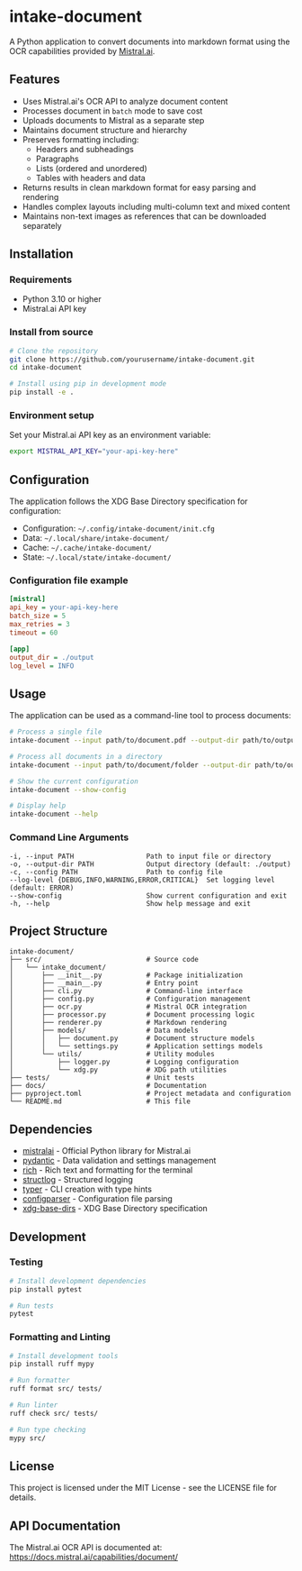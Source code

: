 # intake-document

A Python application to convert documents into markdown format using the OCR capabilities provided by [Mistral.ai](https://mistral.ai/).

## Features

- Uses Mistral.ai's OCR API to analyze document content
- Processes document in `batch` mode to save cost
- Uploads documents to Mistral as a separate step
- Maintains document structure and hierarchy
- Preserves formatting including:
  - Headers and subheadings
  - Paragraphs
  - Lists (ordered and unordered)
  - Tables with headers and data
- Returns results in clean markdown format for easy parsing and rendering
- Handles complex layouts including multi-column text and mixed content
- Maintains non-text images as references that can be downloaded separately

## Installation

### Requirements

- Python 3.10 or higher
- Mistral.ai API key

### Install from source

```bash
# Clone the repository
git clone https://github.com/yourusername/intake-document.git
cd intake-document

# Install using pip in development mode
pip install -e .
```

### Environment setup

Set your Mistral.ai API key as an environment variable:

```bash
export MISTRAL_API_KEY="your-api-key-here"
```

## Configuration

The application follows the XDG Base Directory specification for configuration:

- Configuration: `~/.config/intake-document/init.cfg`
- Data: `~/.local/share/intake-document/`
- Cache: `~/.cache/intake-document/`
- State: `~/.local/state/intake-document/`

### Configuration file example

```ini
[mistral]
api_key = your-api-key-here
batch_size = 5
max_retries = 3
timeout = 60

[app]
output_dir = ./output
log_level = INFO
```

## Usage

The application can be used as a command-line tool to process documents:

```bash
# Process a single file
intake-document --input path/to/document.pdf --output-dir path/to/output

# Process all documents in a directory
intake-document --input path/to/document/folder --output-dir path/to/output

# Show the current configuration
intake-document --show-config

# Display help
intake-document --help
```

### Command Line Arguments

```
-i, --input PATH                  Path to input file or directory
-o, --output-dir PATH             Output directory (default: ./output)
-c, --config PATH                 Path to config file 
--log-level {DEBUG,INFO,WARNING,ERROR,CRITICAL}  Set logging level (default: ERROR)
--show-config                     Show current configuration and exit
-h, --help                        Show help message and exit
```

## Project Structure

```
intake-document/
├── src/                          # Source code
│   └── intake_document/         
│       ├── __init__.py           # Package initialization
│       ├── __main__.py           # Entry point
│       ├── cli.py                # Command-line interface
│       ├── config.py             # Configuration management
│       ├── ocr.py                # Mistral OCR integration
│       ├── processor.py          # Document processing logic
│       ├── renderer.py           # Markdown rendering
│       ├── models/               # Data models
│       │   ├── document.py       # Document structure models
│       │   └── settings.py       # Application settings models
│       └── utils/                # Utility modules
│           ├── logger.py         # Logging configuration
│           └── xdg.py            # XDG path utilities
├── tests/                        # Unit tests
├── docs/                         # Documentation
├── pyproject.toml                # Project metadata and configuration
└── README.md                     # This file
```

## Dependencies

- [mistralai](https://github.com/mistralai/client-python) - Official Python library for Mistral.ai
- [pydantic](https://docs.pydantic.dev/latest/) - Data validation and settings management
- [rich](https://rich.readthedocs.io/en/latest/) - Rich text and formatting for the terminal
- [structlog](https://www.structlog.org/en/stable/) - Structured logging
- [typer](https://typer.tiangolo.com/) - CLI creation with type hints
- [configparser](https://docs.python.org/3/library/configparser.html) - Configuration file parsing
- [xdg-base-dirs](https://github.com/srstevenson/xdg-base-dirs) - XDG Base Directory specification

## Development

### Testing

```bash
# Install development dependencies
pip install pytest

# Run tests
pytest
```

### Formatting and Linting

```bash
# Install development tools
pip install ruff mypy

# Run formatter
ruff format src/ tests/

# Run linter
ruff check src/ tests/

# Run type checking
mypy src/
```

## License

This project is licensed under the MIT License - see the LICENSE file for details.

## API Documentation

The Mistral.ai OCR API is documented at: https://docs.mistral.ai/capabilities/document/
